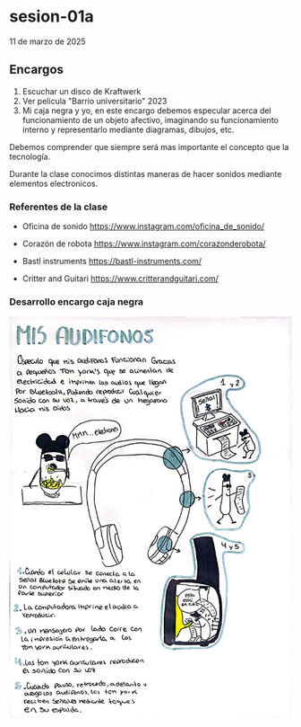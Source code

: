 # sesion-01a

11 de marzo de 2025

## Encargos

1. Escuchar un disco de Kraftwerk
2. Ver pelicula "Barrio universitario" 2023
3. Mi caja negra y yo, en este encargo debemos especular acerca del funcionamiento de un objeto afectivo, imaginando su funcionamiento interno y representarlo mediante diagramas, dibujos, etc.

Debemos comprender que siempre será mas importante el concepto que la tecnología.

Durante la clase conocimos distintas maneras de hacer sonidos mediante elementos electronicos.

### Referentes de la clase

* Oficina de sonido <https://www.instagram.com/oficina_de_sonido/>

* Corazón de robota <https://www.instagram.com/corazonderobota/>

* Bastl instruments <https://bastl-instruments.com/>

* Critter and Guitari <https://www.critterandguitari.com/>

### Desarrollo encargo caja negra

![encargo caja negra sobre mis audífonos](./archivos/mis-audifonos.jpg)
